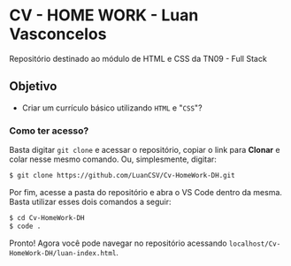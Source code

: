 # CV - HOME WORK - Luan Vasconcelos

Repositório destinado ao módulo de HTML e CSS da TN09 - Full Stack

## Objetivo

* Criar um currículo básico utilizando `HTML` e "`CSS`"?

### Como ter acesso?

Basta digitar `git clone` e acessar o repositório, copiar o link para **Clonar** e colar nesse mesmo comando. Ou, simplesmente, digitar:

``` sh
$ git clone https://github.com/LuanCSV/Cv-HomeWork-DH.git
```

Por fim, acesse a pasta do repositório e abra o VS Code dentro da mesma. Basta utilizar esses dois comandos a seguir:

```sh
$ cd Cv-HomeWork-DH
$ code .
```
Pronto! Agora você pode navegar no repositório acessando `localhost/Cv-HomeWork-DH/luan-index.html`.
